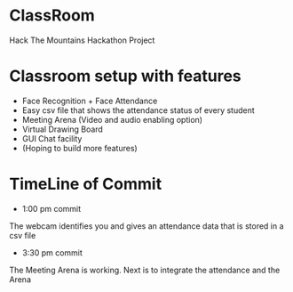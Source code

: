 # ClassRoom
Hack The Mountains Hackathon Project

# Classroom setup with features

- Face Recognition + Face Attendance
- Easy csv file that shows the attendance status of every student
- Meeting Arena (Video and audio enabling option)
- Virtual Drawing Board
- GUI Chat facility
- (Hoping to build more features)

# TimeLine of Commit

- 1:00 pm commit 
 <p> The webcam identifies you and gives an attendance data that is stored in a csv file </p>
 
- 3:30 pm commit 
 <p> The Meeting Arena is working. Next is to integrate the attendance and the Arena </p>
